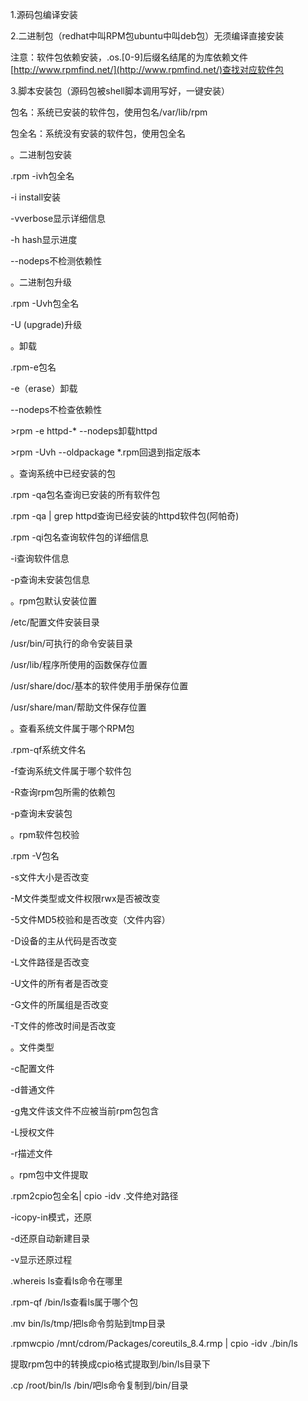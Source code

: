 1.源码包编译安装

2.二进制包（redhat中叫RPM包ubuntu中叫deb包）无须编译直接安装

注意：软件包依赖安装，.os.\[0-9\]后缀名结尾的为库依赖文件[http://www.rpmfind.net/](http://www.rpmfind.net/)查找对应软件包

3.脚本安装包（源码包被shell脚本调用写好，一键安装）



包名：系统已安装的软件包，使用包名/var/lib/rpm

包全名：系统没有安装的软件包，使用包全名



。二进制包安装

.rpm -ivh包全名

-i install安装

-vverbose显示详细信息

-h hash显示进度

--nodeps不检测依赖性



。二进制包升级

.rpm -Uvh包全名

-U \(upgrade\)升级



。卸载

.rpm-e包名

-e（erase）卸载

--nodeps不检查依赖性

&gt;rpm -e httpd-\* --nodeps卸载httpd

&gt;rpm -Uvh --oldpackage \*.rpm回退到指定版本



。查询系统中已经安装的包

.rpm -qa包名查询已安装的所有软件包

.rpm -qa \| grep httpd查询已经安装的httpd软件包\(阿帕奇\)

.rpm -qi包名查询软件包的详细信息

-i查询软件信息

-p查询未安装包信息



。rpm包默认安装位置

/etc/配置文件安装目录

/usr/bin/可执行的命令安装目录

/usr/lib/程序所使用的函数保存位置

/usr/share/doc/基本的软件使用手册保存位置

/usr/share/man/帮助文件保存位置



。查看系统文件属于哪个RPM包

.rpm-qf系统文件名

-f查询系统文件属于哪个软件包

-R查询rpm包所需的依赖包

-p查询未安装包



。rpm软件包校验

.rpm -V包名

-s文件大小是否改变

-M文件类型或文件权限rwx是否被改变

-5文件MD5校验和是否改变（文件内容）

-D设备的主从代码是否改变

-L文件路径是否改变

-U文件的所有者是否改变

-G文件的所属组是否改变

-T文件的修改时间是否改变



。文件类型

-c配置文件

-d普通文件

-g鬼文件该文件不应被当前rpm包包含

-L授权文件

-r描述文件



。rpm包中文件提取

.rpm2cpio包全名\| cpio -idv .文件绝对路径

-icopy-in模式，还原

-d还原自动新建目录

-v显示还原过程



.whereis ls查看ls命令在哪里

.rpm-qf /bin/ls查看ls属于哪个包

.mv bin/ls/tmp/把ls命令剪贴到tmp目录

.rpmwcpio /mnt/cdrom/Packages/coreutils\_8.4.rmp \| cpio -idv ./bin/ls

提取rpm包中的转换成cpio格式提取到/bin/ls目录下

.cp /root/bin/ls /bin/吧ls命令复制到/bin/目录





























